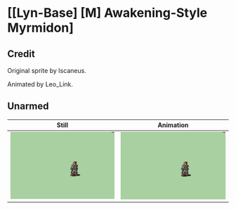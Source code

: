 # [\[Lyn-Base\] \[M\] Awakening-Style Myrmidon]

## Credit

Original sprite by Iscaneus.

Animated by Leo_Link.
	
## Unarmed

| Still | Animation |
| :---: | :-------: |
| ![Unarmed still](./Unarmed_000.png) | ![Unarmed animation](./Unarmed.gif) |
